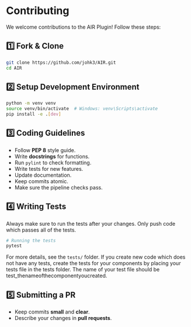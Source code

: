 # Contributing

We welcome contributions to the AIR Plugin! Follow these steps:

## 1️⃣ Fork & Clone
```bash
git clone https://github.com/johk3/AIR.git
cd AIR
```

## 2️⃣ Setup Development Environment
```bash
python -m venv venv
source venv/bin/activate  # Windows: venv\Scripts\activate
pip install -e .[dev]
```

## 3️⃣ Coding Guidelines
- Follow **PEP 8** style guide.
- Write **docstrings** for functions.
- Run `pylint` to check formatting.
- Write tests for new features.
- Update documentation.
- Keep commits atomic.
- Make sure the pipeline checks pass.

## 4️⃣ Writing Tests
Always make sure to run the tests after your changes. Only push code which passes all of the tests.
```bash
# Running the tests
pytest
```
For more details, see the `tests/` folder. If you create new code which does not have any tests, create the tests for your components by placing your tests file in the tests folder. The name of your test file should be test_thenameofthecomponentyoucreated.

## 5️⃣ Submitting a PR
- Keep commits **small** and **clear**.
- Describe your changes in **pull requests**.
